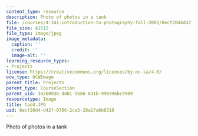 ```yaml
---
content_type: resource
description: Photo of photos in a tank
file: /courses/4-341-introduction-to-photography-fall-2002/8ecf20d4d42f07062ca528a17a6b8318_tao4.JPG
file_size: 41512
file_type: image/jpeg
image_metadata:
  caption: ''
  credit: ''
  image-alt: ''
learning_resource_types:
- Projects
license: https://creativecommons.org/licenses/by-nc-sa/4.0/
ocw_type: OCWImage
parent_title: Projects
parent_type: CourseSection
parent_uid: 34260936-dd81-9b86-831b-996996bc9909
resourcetype: Image
title: tao4.JPG
uid: 8ecf20d4-d42f-0706-2ca5-28a17a6b8318
---
```

Photo of photos in a tank